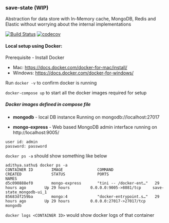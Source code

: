 ### save-state (WIP)

Abstraction for data store with In-Memory cache, MongoDB, Redis and Elastic without worrying about the internal implementations


[![Build Status](https://travis-ci.com/adithyasathu/save-state.svg?branch=master)](https://travis-ci.com/adithyasathu/save-state)
[![codecov](https://codecov.io/gh/adithyasathu/save-state/branch/master/graph/badge.svg)](https://codecov.io/gh/adithyasathu/save-state)











#### Local setup using Docker:

Prerequisite - Install Docker

- Mac: https://docs.docker.com/docker-for-mac/install/  
- Windows: https://docs.docker.com/docker-for-windows/

Run `docker -v` to confirm docker is running

`docker-compose up` to start all the docker images required for setup

##### Docker images defined in compose file

- **mongodb** - local DB instance Running on mongodb://localhost:27017

- **mongo-express** - Web based MongoDB admin interface running on http://localhost:9005/ 
```
user id: admin
password: password
```

`docker ps -a` should show something like below
```
adithya.sathu$ docker ps -a
CONTAINER ID        IMAGE               COMMAND                  CREATED             STATUS              PORTS                      NAMES
d5c090888ef0        mongo-express       "tini -- /docker-ent…"   29 hours ago        Up 29 hours         0.0.0.0:9005->8081/tcp     save-state_mongodb-ui_1
85683df259ba        mongo:4             "docker-entrypoint.s…"   29 hours ago        Up 29 hours         0.0.0.0:27017->27017/tcp   mongodb
```

`docker logs <CONTAINER ID>` would show docker logs of that container
